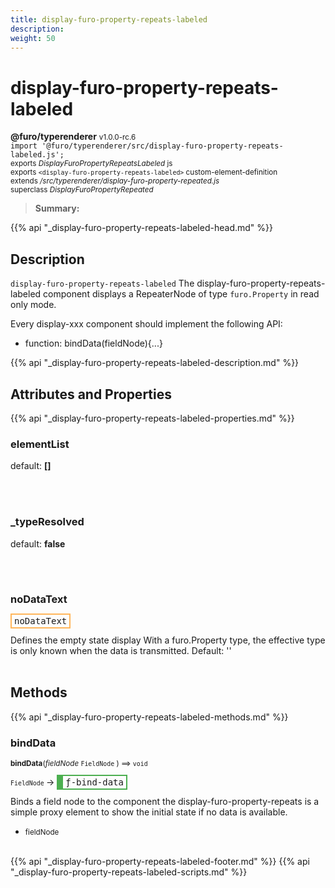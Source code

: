```yaml
---
title: display-furo-property-repeats-labeled
description: 
weight: 50
---
```


# display-furo-property-repeats-labeled
**@furo/typerenderer** <small>v1.0.0-rc.6</small>
<br>`import '@furo/typerenderer/src/display-furo-property-repeats-labeled.js';`<small>
<br>exports *DisplayFuroPropertyRepeatsLabeled* js
<br>exports `<display-furo-property-repeats-labeled>` custom-element-definition
<br>extends */src/typerenderer/display-furo-property-repeated.js*
<br>superclass *DisplayFuroPropertyRepeated*</small>

> **Summary:** 

{{% api "_display-furo-property-repeats-labeled-head.md" %}}

## Description

`display-furo-property-repeats-labeled`
The display-furo-property-repeats-labeled component displays a RepeaterNode of type `furo.Property` in read only mode.

Every display-xxx component should implement the following API:
- function: bindData(fieldNode){...}

{{% api "_display-furo-property-repeats-labeled-description.md" %}}


## Attributes and Properties
{{% api "_display-furo-property-repeats-labeled-properties.md" %}}






### **elementList**
default: **[]**</small>


<br><br>

### **_typeResolved**
default: **false**</small>


<br><br>

### **noDataText**

<span  style="border-width:2px; border-style: solid;border-color:  rgb(255, 182, 91);font-family:monospace; padding:2px 4px;">noDataText</span>
</small>

Defines the empty state display
With a furo.Property type, the effective type is only known when the data is transmitted.
Default: ''
<br><br>

## Methods
{{% api "_display-furo-property-repeats-labeled-methods.md" %}}




### **bindData**
<small>**bindData**(*fieldNode* `FieldNode` ) ⟹ `void`</small>

<small>`FieldNode` </small> →
<span  style="border-width:2px 2px 2px 10px; border-style: solid;border-color:  rgb(76, 175, 80);font-family:monospace; padding:2px 4px;">ƒ-bind-data</span>

Binds a field node to the component
the display-furo-property-repeats is a simple proxy element to show
the initial state if no data is available.

- <small>fieldNode </small>
<br><br>







{{% api "_display-furo-property-repeats-labeled-footer.md" %}}
{{% api "_display-furo-property-repeats-labeled-scripts.md" %}}
